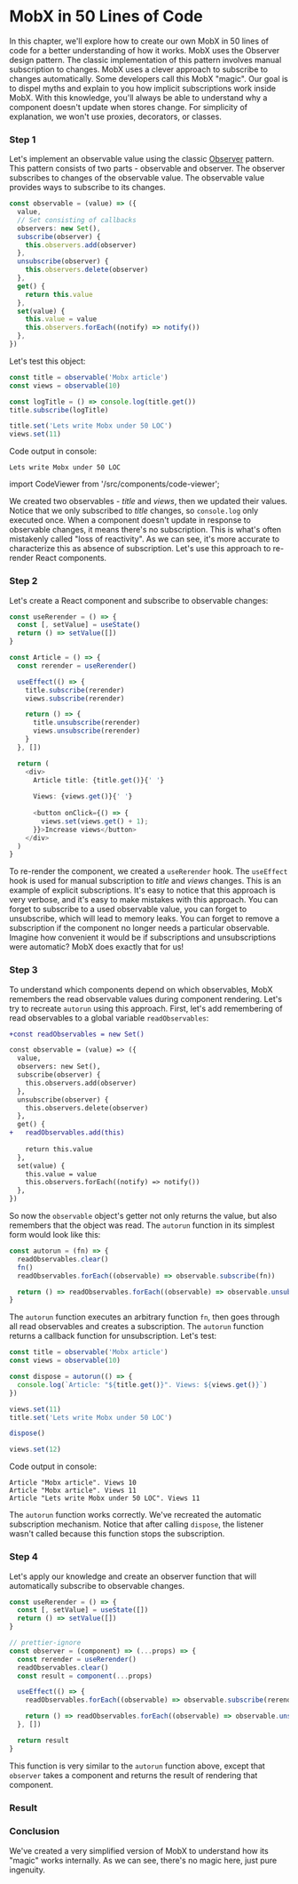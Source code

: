 # MobX in 50 Lines of Code

In this chapter, we'll explore how to create our own MobX in 50 lines of code for a better understanding of how it works. MobX uses the Observer design pattern. The classic implementation of this pattern involves manual subscription to changes. MobX uses a clever approach to subscribe to changes automatically. Some developers call this MobX "magic". Our goal is to dispel myths and explain to you how implicit subscriptions work inside MobX. With this knowledge, you'll always be able to understand why a component doesn't update when stores change. For simplicity of explanation, we won't use proxies, decorators, or classes.

### Step 1
Let's implement an observable value using the classic [Observer](https://en.wikipedia.org/wiki/Observer_pattern) pattern. This pattern consists of two parts - observable and observer. The observer subscribes to changes of the observable value. The observable value provides ways to subscribe to its changes.

```typescript
const observable = (value) => ({
  value,
  // Set consisting of callbacks
  observers: new Set(),
  subscribe(observer) {
    this.observers.add(observer)
  },
  unsubscribe(observer) {
    this.observers.delete(observer)
  },
  get() {
    return this.value
  },
  set(value) {
    this.value = value
    this.observers.forEach((notify) => notify())
  },
})
```

Let's test this object:

```typescript
const title = observable('Mobx article')
const views = observable(10)

const logTitle = () => console.log(title.get())
title.subscribe(logTitle)

title.set('Lets write Mobx under 50 LOC')
views.set(11)
```

Code output in console:

```
Lets write Mobx under 50 LOC
```
import CodeViewer from '/src/components/code-viewer';

<CodeViewer exampleName="mobx-in-50-lines-of-code-1" showConsole />

We created two observables - _title_ and _views_, then we updated their values. Notice that we only subscribed to _title_ changes, so `console.log` only executed once. When a component doesn't update in response to observable changes, it means there's no subscription. This is what's often mistakenly called "loss of reactivity". As we can see, it's more accurate to characterize this as absence of subscription. Let's use this approach to re-render React components.

### Step 2
Let's create a React component and subscribe to observable changes:

```typescript jsx
const useRerender = () => {
  const [, setValue] = useState()
  return () => setValue([])
}

const Article = () => {
  const rerender = useRerender()

  useEffect(() => {
    title.subscribe(rerender)
    views.subscribe(rerender)

    return () => {
      title.unsubscribe(rerender)
      views.unsubscribe(rerender)
    }
  }, [])

  return (
    <div>
      Article title: {title.get()}{' '}
      
      Views: {views.get()}{' '}
      
      <button onClick={() => {
        views.set(views.get() + 1);
      }}>Increase views</button>
    </div>
  )
}
```

<CodeViewer exampleName="mobx-in-50-lines-of-code-2" />


To re-render the component, we created a `useRerender` hook. The `useEffect` hook is used for manual subscription to _title_ and _views_ changes. This is an example of explicit subscriptions. It's easy to notice that this approach is very verbose, and it's easy to make mistakes with this approach. You can forget to subscribe to a used observable value, you can forget to unsubscribe, which will lead to memory leaks. You can forget to remove a subscription if the component no longer needs a particular observable. Imagine how convenient it would be if subscriptions and unsubscriptions were automatic? MobX does exactly that for us!

### Step 3
To understand which components depend on which observables, MobX remembers the read observable values during component rendering. Let's try to recreate `autorun` using this approach. First, let's add remembering of read observables to a global variable `readObservables`:

```diff
+const readObservables = new Set()

const observable = (value) => ({
  value,
  observers: new Set(),
  subscribe(observer) {
    this.observers.add(observer)
  },
  unsubscribe(observer) {
    this.observers.delete(observer)
  },
  get() {
+   readObservables.add(this)
    
    return this.value
  },
  set(value) {
    this.value = value
    this.observers.forEach((notify) => notify())
  },
})
```

So now the `observable` object's getter not only returns the value, but also remembers that the object was read. The `autorun` function in its simplest form would look like this:

```typescript
const autorun = (fn) => {
  readObservables.clear()
  fn()
  readObservables.forEach((observable) => observable.subscribe(fn))

  return () => readObservables.forEach((observable) => observable.unsubscribe(fn))
}
```

The `autorun` function executes an arbitrary function `fn`, then goes through all read observables and creates a subscription. The `autorun` function returns a callback function for unsubscription. Let's test:

```typescript
const title = observable('Mobx article')
const views = observable(10)

const dispose = autorun(() => {
  console.log(`Article: "${title.get()}". Views: ${views.get()}`)
})

views.set(11)
title.set('Lets write Mobx under 50 LOC')

dispose()

views.set(12)
```

Code output in console:

```
Article "Mobx article". Views 10
Article "Mobx article". Views 11
Article "Lets write Mobx under 50 LOC". Views 11
```

<CodeViewer exampleName="mobx-in-50-lines-of-code-3" showConsole />

The `autorun` function works correctly. We've recreated the automatic subscription mechanism. Notice that after calling `dispose`, the listener wasn't called because this function stops the subscription.

### Step 4
Let's apply our knowledge and create an observer function that will automatically subscribe to observable changes.

```typescript jsx
const useRerender = () => {
  const [, setValue] = useState([])
  return () => setValue([])
}

// prettier-ignore
const observer = (component) => (...props) => {
  const rerender = useRerender()
  readObservables.clear()
  const result = component(...props)

  useEffect(() => {
    readObservables.forEach((observable) => observable.subscribe(rerender))

    return () => readObservables.forEach((observable) => observable.unsubscribe(rerender))
  }, [])

  return result
}
```

This function is very similar to the `autorun` function above, except that `observer` takes a component and returns the result of rendering that component.

### Result

<CodeViewer exampleName="mobx-in-50-lines-of-code-end" />

### Conclusion

We've created a very simplified version of MobX to understand how its "magic" works internally. As we can see, there's no magic here, just pure ingenuity.
